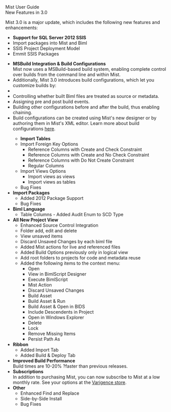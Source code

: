<div class="LanguageTitle">Mist User Guide</div>
<div class="TopicHeader">New Features in 3.0</div>
<p>Mist 3.0 is a major update, which includes the following new features and enhancements:</p>
<ul>
<li><strong>Support for SQL Server 2012 SSIS</strong>
		<li>Import packages into Mist and Biml</li>
		<li>SSIS Project Deployment Model</li>
		<li>Emmit SSIS Packages</li> </ul>
<ul>
<li><strong>MSBuild Integration &amp; Build Configurations</strong><br>Mist now uses a MSBuild-based build system, enabling complete control over builds from the command line and within Mist. <li>Additionally, Mist 3.0 introduces build configurations, which let you customize builds by:<li>
		<li>Controlling whether built Biml files are treated as source or metadata.</li>
		<li>Assigning pre and post build events.</li>
		<li>Building other configurations before and after the build, thus enabling chaining.</li>
		<li>	Build configurations can be created using Mist's new designer or by authoring them in Mist's XML editor. Learn more about build configurations <a href="http://www.varigence.com/documentation/mist/240_ConfigurationFilesGuide.html">here</a>.
	</li>
<ul>
<li><strong>Import Tables</strong>
		<li>Import Foreign Key Options
			<ul>
				<li>Reference Columns with Create and Check Constraint</li>
				<li>Reference Columns with Create and No Check Constraint</li>
				<li>Reference Columns with Do Not Create Constraint</li>
				<li>Regular Columns</li>
			</ul>
		</li>
		<li>Import Views Options<ul>
				<li>Import views as views</li>
				<li>Import views as tables</li>
			</ul>
		</li>
		<li>Bug Fixes</li>
	</ul>
	</li>
	<li><strong>Import Packages</strong>
	<ul>
		<li>Added 2012 Package Support</li>
		<li>Bug Fixes</li>
	</ul>
	</li>
	<li><strong>Biml Language</strong><ul>
		<li>Table Columns - Added Audit Enum to SCD Type</li>
	</ul>
	</li>
	<li><strong>All New Project View</strong><ul>
		<li>Enhanced Source Control Integration</li>
		<li>Folder add, edit and delete</li>
		<li>View unsaved items</li>
		<li>Discard Unsaved Changes by each biml file</li>
		<li>Added Mist actions for live and referenced files</li>
		<li>Added Build Options previously only in logical view</li>
		<li>Add root folders to projects for code and metadata reuse</li>
		<li>Added the following items to the context menu:
		<ul>
			<li>Open</li>
			<li>View in BimlScript Designer</li>
			<li>Execute BimlScript</li>
			<li>Mist Action</li>
			<li>Discard Unsaved Changes</li>
			<li>Build Asset</li>
			<li>Build Asset &amp Run</li>
			<li>Build Asset &amp Open in BIDS</li>
			<li>Include Descendents in Project</li>
			<li>Open in Windows Explorer</li>
			<li>Delete</li>
			<li>Lock</li>
			<li>Remove Missing Items</li>
			<li>Persist Path As</li>
		</ul>
		</li>
	</ul>
	</li>
  	<li><strong>Ribbon</strong>
		<ul>
			<li>Added Import Tab</li>
			<li>Added Build &amp Deploy Tab</li>
		</ul>
	</li>
  	<li><strong>Improved Build Performance</strong>
		<br>Build times are 10-20% ?faster than previous releases.
	</li>
	<li><strong>Subscriptions</strong>
		<br>In addition to purchasing Mist, you can now subscribe to Mist at a low monthly rate. See your options at the <a href="https://varigence.com/store/">Varigence store</a>.
	</li>
	<li><strong>Other</strong><ul>
		<li>Enhanced Find and Replace</li>
		<li>Side-by-Side Install</li>
		<li>Bug Fixes</li>
	</ul>
	</li>
